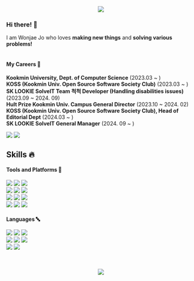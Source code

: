 <div align="center"><img src = "https://capsule-render.vercel.app/api?type=venom&text=jowonjae_🧑🏻‍💻&height=250&color=0:284f5d,100:80af82&fontColor=ffffff&section=header"/></div>

### Hi there! 👋
I am Wonjae Jo who loves <strong>making new things</strong> and <strong>solving various problems!</strong><br><br>


#### My Careers 🌟
<strong>Kookmin University, Dept. of Computer Science</strong> (2023.03 ~ )<br>
<strong>KOSS (Kookmin Univ. Open Source Software Society Club)</strong> (2023.03 ~ )<br>
<strong>SK LOOKIE SolveIT Team 척척 Developer (Handling disabilities issues)</strong> (2023.09 ~ 2024. 09)<br>
<strong>Hult Prize Kookmin Univ. Campus General Director</strong> (2023.10 ~ 2024. 02)<br>
<strong>KOSS (Kookmin Univ. Open Source Software Society Club), Head of Editorial Dept</strong> (2024.03 ~ )<br>
<strong>SK LOOKIE SolveIT General Manager</strong> (2024. 09 ~ )<br>


<a href="https://instagram.com/jowonjae_"/><img src="https://img.shields.io/badge/jowonjae__-E4405F?style=flat-square&logo=Instagram&logoColor=white"/></a>
<a href="mailto:inqueue0979@gmail.com"/><img src="https://img.shields.io/badge/inqueue0979-EA4335?style=flat-square&logo=Gmail&logoColor=white"/></a>

## Skills 🔥
#### Tools and Platforms 🔨
<img src
="https://img.shields.io/badge/Git-F05032?style=flat-square&logo=git&logoColor=white"/> <img src
="https://img.shields.io/badge/GitHub-181717?style=flat-square&logo=GitHub&logoColor=white"/> <img src
="https://img.shields.io/badge/PyCharm-000000?style=flat-square&logo=PyCharm&logoColor=white"/>  
<img src
="https://img.shields.io/badge/Unity-FFFFFF?style=flat-square&logo=Unity&logoColor=black"/> <img src
="https://img.shields.io/badge/Android Studio-3DDC84?style=flat-square&logo=Android Studio&logoColor=white"/> <img src
="https://img.shields.io/badge/Flutter-02569B?style=flat-square&logo=Flutter&logoColor=white"/>  
<img src
="https://img.shields.io/badge/Visual Studio -5C2D91?style=flat-square&logo=Visual Studio&logoColor=white"/> <img src
="https://img.shields.io/badge/VSC-007ACC?style=flat-square&logo=Visual Studio Code&logoColor=white"/> <img src
="https://img.shields.io/badge/Arduino IDE-00979D?style=flat-square&logo=Arduino&logoColor=white"/>  
<img src
="https://img.shields.io/badge/Oracle Cloud-F80000?style=flat-square&logo=Oracle&logoColor=white"/> <img src
="https://img.shields.io/badge/Google Cloud Platform-4285F4?style=flat-square&logo=Google Cloud&logoColor=white"/> <img src
="https://img.shields.io/badge/Heroku-430098?style=flat-square&logo=Heroku&logoColor=white"/>

#### Languages 🔤
<img src
="https://img.shields.io/badge/C-A8B9CC?style=flat-square&logo=C&logoColor=white"/> <img src
="https://img.shields.io/badge/Unity C Sharp-239120?style=flat-square&logo=C Sharp&logoColor=white"/> <img src
="https://img.shields.io/badge/Arduino C++-00599C?style=flat-square&logo=CPlusPlus&logoColor=white"/>  
<img src
="https://img.shields.io/badge/HTML-E34F26?style=flat-square&logo=HTML5&logoColor=white"/> <img src
="https://img.shields.io/badge/CSS-1572B6?style=flat-square&logo=CSS3&logoColor=white"/> <img src
="https://img.shields.io/badge/JavaScript-F7DF1E?style=flat-square&logo=Javascript&logoColor=white"/>  
<img src
="https://img.shields.io/badge/Python-3776AB?style=flat-square&logo=Python&logoColor=white"/> <img src
="https://img.shields.io/badge/Dart-0175C2?style=flat-square&logo=Dart&logoColor=white"/>
<br><br><br>

<p align=center><a target="_blank" href="https://solved.ac/profile/inqueue0979"><img src="https://github-readme-solvedac-hyp3rflow.vercel.app/api/?handle=inqueue0979"></a></p>

<!--
**inqueue0979/inqueue0979** is a ✨ _special_ ✨ repository because its `README.md` (this file) appears on your GitHub profile.

Here are some ideas to get you started:

- 🔭 I’m currently working on ...
- 🌱 I’m currently learning ...
- 👯 I’m looking to collaborate on ...
- 🤔 I’m looking for help with ...
- 💬 Ask me about ...
- 📫 How to reach me: ...
- 😄 Pronouns: ...
- ⚡ Fun fact: ...
-->
